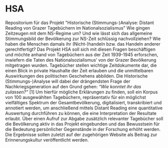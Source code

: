 # HSA
Repositorium für das Projekt "Historische (Stimmungs-)Analyse: Distant Reading von Grazer Tagebüchern im Nationalsozialismus"
Wie gingen Zeitzeugen mit dem NS-Regime um? Und wie lässt sich das allgemeine Stimmungsbild der Bevölkerung zur NS-Zeit schlüssig nachvollziehen? Wie haben die Menschen damals ihr (Nicht-)handeln bzw. das Handeln anderer gerechtfertigt? Das Projekt HSA soll sich mit diesen Fragen beschäftigen und möchte anhand von Tagebüchern aus der Zeit 1939-1945 erforschen, inwiefern die Taten des Nationalsozialismus’ von der Grazer Bevölkerung mitgetragen wurden. Tagebücher stellen wichtige Zeitdokumente dar, die einen Blick in private Haushalte der Zeit erlauben und die unmittelbaren Auswirkungen des politischen Geschehens abbilden. Die Historische (Stimmungs-)Analyse will dabei der drängendsten Frage der Nachkriegsgeneration auf den Grund gehen:
*“Wie konntet ihr das zulassen?”* [1]
Um hierfür mögliche Erklärungen zu finden, soll ein Korpus von 100 ausgewählten Tagebüchern, repräsentativ für ein möglichst vielfältiges Spektrum der Gesamtbevölkerung, digitalisiert, transkribiert und annotiert werden, um anschließend mittels Distant Reading eine quantitative Auswertung durchführen zu können, die eine Interpretation der Resultate erlaubt. Über einen Aufruf zur Abgabe zusätzlich relevanter Tagebücher soll die Bevölkerung aktiv in das Projekt eingebunden und das Bewusstsein für die Bedeutung persönlicher Gegenstände in der Forschung erhöht werden. Die Ergebnisse sollen zuletzt auf der zugehörigen Website als Beitrag zur Erinnerungskultur veröffentlicht werden.
